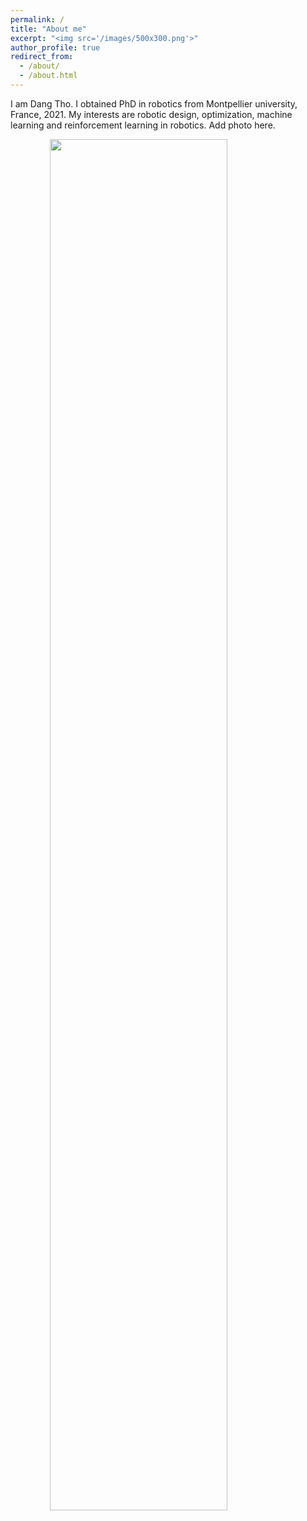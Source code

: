 ```yaml
---
permalink: /
title: "About me"
excerpt: "<img src='/images/500x300.png'>"
author_profile: true
redirect_from: 
  - /about/
  - /about.html
---
```


I am Dang Tho. I obtained PhD in robotics from Montpellier university, France, 2021. My interests are robotic design, optimization, machine learning and reinforcement learning in robotics. Add photo here.

<img src="/images/500x300.png" width="75%" style="display: block; margin: auto;" />


